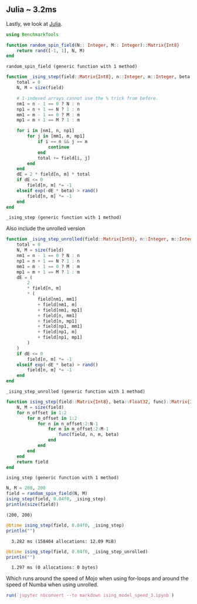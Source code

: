 ## Julia ~ 3.2ms
Lastly, we look at [Julia](https://docs.julialang.org/en/v1/).


```julia
using BenchmarkTools
```


```julia
function random_spin_field(N:: Integer, M:: Integer)::Matrix{Int8}
    return rand([-1, 1], N, M)
end
```


    random_spin_field (generic function with 1 method)



```julia
function _ising_step(field::Matrix{Int8}, n::Integer, m::Integer, beta::Float32)
    total = 0
    N, M = size(field)

    # 1-indexed arrays cannot use the % trick from before.
    nm1 = n - 1 == 0 ? N : n
    np1 = n + 1 == N ? 1 : n
    mm1 = m - 1 == 0 ? M : m
    mp1 = m + 1 == M ? 1 : m

    for i in [nm1, n, np1]
        for j in [mm1, m, mp1]
            if i == n && j == m
                continue
            end
            total += field[i, j]
        end
    end
    dE = 2 * field[n, m] * total
    if dE <= 0
        field[n, m] *= -1
    elseif exp(-dE * beta) > rand()
        field[n, m] *= -1
    end
end
```


    _ising_step (generic function with 1 method)


Also include the unrolled version


```julia
function _ising_step_unrolled(field::Matrix{Int8}, n::Integer, m::Integer, beta::Float32)
    total = 0
    N, M = size(field)
    nm1 = n - 1 == 0 ? N : n
    np1 = n + 1 == N ? 1 : n
    mm1 = m - 1 == 0 ? M : m
    mp1 = m + 1 == M ? 1 : m
    dE = (
        2
        * field[n, m]
        * (
            field[nm1, mm1]
            + field[nm1, m]
            + field[nm1, mp1]
            + field[n, mm1]
            + field[n, mp1]
            + field[np1, mm1]
            + field[np1, m]
            + field[np1, mp1]
        )
    )
    if dE <= 0
        field[n, m] *= -1
    elseif exp(-dE * beta) > rand()
        field[n, m] *= -1
    end
end
```


    _ising_step_unrolled (generic function with 1 method)



```julia
function ising_step(field::Matrix{Int8}, beta::Float32, func)::Matrix{Int8}
    N, M = size(field)
    for n_offset in 1:2
        for m_offset in 1:2
            for n in n_offset:2:N-1
                for m in m_offset:2:M-1
                    func(field, n, m, beta)
                end
            end
        end
    end
    return field
end
```


    ising_step (generic function with 1 method)



```julia
N, M = 200, 200
field = random_spin_field(N, M)
ising_step(field, 0.04f0, _ising_step)
println(size(field))
```

    (200, 200)



```julia
@btime ising_step(field, 0.04f0, _ising_step)
println("")
```

      3.282 ms (158404 allocations: 12.09 MiB)
    



```julia
@btime ising_step(field, 0.04f0, _ising_step_unrolled)
println("")
```

      1.297 ms (0 allocations: 0 bytes)
    


Which runs around the speed of Mojo when using for-loops and around the speed of Numba when using unrolled.


```julia
run(`jupyter nbconvert --to markdown ising_model_speed_3.ipynb`)
```
